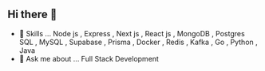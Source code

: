 ## Hi there 👋

- 🔭 Skills ... Node js , Express , Next js , React js , MongoDB , Postgres SQL , MySQL , Supabase , Prisma , Docker , Redis , Kafka , Go , Python , Java
- 💬 Ask me about ... Full Stack Development
